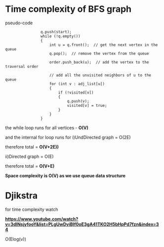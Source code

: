 
# Time complexity of BFS graph


pseudo-code 

                    q.push(start); 
                    while (!q.empty())  
                    {  
                        int u = q.front();  // get the next vertex in the queue  
                        q.pop();  // remove the vertex from the queue  
                  
                        order.push_back(u);  // add the vertex to the traversal order  
                  
                        // add all the unvisited neighbors of u to the queue  
                        for (int v : adj_list[u])  
                        {  
                            if (!visited[v])  
                            {  
                                q.push(v);  
                                visited[v] = true;  
                            }  
                        }  
                    }  



the while loop runs for all vertices - **O(V)**

and the internal for loop runs for i)UndDirected graph = O(2E)

therefore total = **O(V+2E))**

ii)Directed graph = O(E)

therefore total = **O(V+E)**

**Space complexity is O(V) as we use queue data structure**


# Djikstra 

for time complexity watch 

**https://www.youtube.com/watch?v=3dINsjyfooY&list=PLgUwDviBIf0oE3gA41TKO2H5bHpPd7fzn&index=34**

O(Elog(v))
